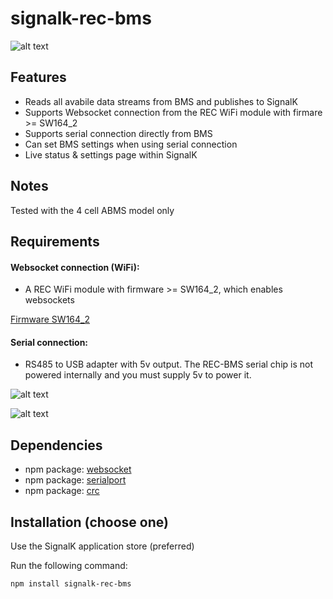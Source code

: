 # signalk-rec-bms

![alt text](https://github.com/ofernander/signalk-rec-bms/blob/main/public/assets/images/rec-sk.png)

## Features

- Reads all avabile data streams from BMS and publishes to SignalK
- Supports Websocket connection from the REC WiFi module with firmare >= SW164_2
- Supports serial connection directly from BMS
- Can set BMS settings when using serial connection
- Live status & settings page within SignalK 

## Notes

Tested with the 4 cell ABMS model only

## Requirements

#### Websocket connection (WiFi):

- A REC WiFi module with firmware >= SW164_2, which enables websockets  

[Firmware SW164_2](https://www.rec-bms.com/wp-content/uploads/2025/01/Wi-Fi-FW-Update_SW164_2.zip)
  
#### Serial connection:

- RS485 to USB adapter with 5v output. The REC-BMS serial chip is not powered internally and you must supply 5v to power it. 

![alt text](https://github.com/ofernander/signalk-rec-bms/blob/main/public/assets/images/rs485.jpg)

![alt text](https://github.com/ofernander/signalk-rec-bms/blob/main/public/assets/images/bms_serial.png)

## Dependencies

- npm package: [websocket](https://www.npmjs.com/package/websocket)
- npm package: [serialport](https://www.npmjs.com/package/serialport)
- npm package: [crc](https://www.npmjs.com/package/crc)

## Installation (choose one)

Use the SignalK application store (preferred)

Run the following command:
   ```bash
   npm install signalk-rec-bms
   ```
